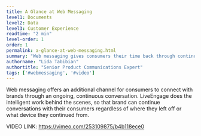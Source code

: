```yaml
---
title: A Glance at Web Messaging
level1: Documents
level2: Data
level3: Customer Experience
readtime: "2 min"
level-order: 1
order: 1
permalink: a-glance-at-web-messaging.html
summary: "Web messaging gives consumers their time back through continuous, always connected conversations."
authorname: "Lida Tabibian"
authortitle: "Senior Product Communications Expert"
tags: ['#webmessaging', '#video']
---
```


Web messaging offers an additional channel for consumers to connect with brands through an ongoing, continuous conversation. LiveEngage does the intelligent work behind the scenes, so that brand can continue conversations with their consumers regardless of where they left off or what device they continued from.

VIDEO LINK: https://vimeo.com/253109875/b4b118ece0
